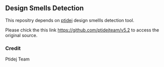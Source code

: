 ## Design Smells Detection
This repositry depends on [ptidej](https://github.com/ptidejteam/v5.2) design smellls detection tool.

Please chick the this link https://github.com/ptidejteam/v5.2 to access the original source.

### Credit
Ptidej Team 
